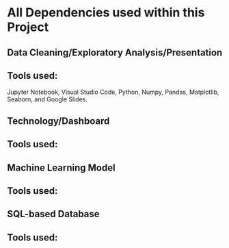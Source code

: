 # All Dependencies used within this Project

## Data Cleaning/Exploratory Analysis/Presentation
## Tools used:
Jupyter Notebook, Visual Studio Code, Python, Numpy, Pandas, Matplotlib, Seaborn, and Google Slides. 

## Technology/Dashboard
## Tools used:


## Machine Learning Model
## Tools used:


## SQL-based Database
## Tools used:
